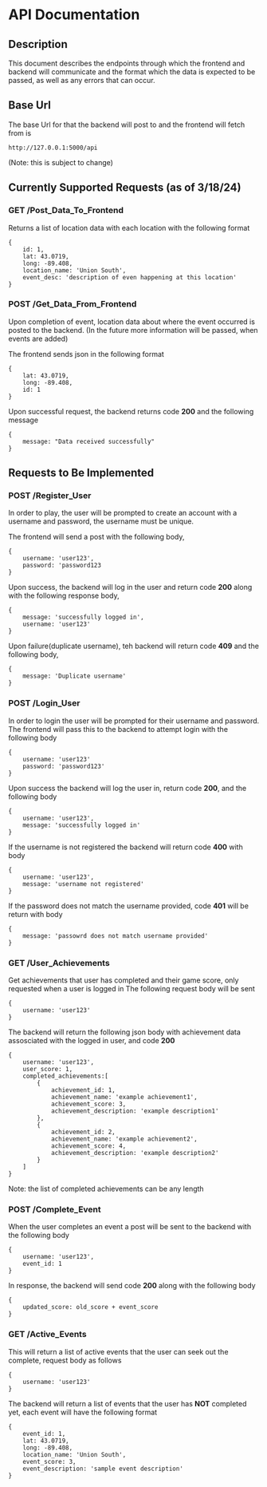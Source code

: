 # API Documentation 

## Description  
This document describes the endpoints through which the frontend and backend will communicate 
and the format which the data is expected to be passed, as well as any errors that can occur.

## Base Url  
The base Url for that the backend will post to and the frontend will fetch from is 

`http://127.0.0.1:5000/api`

(Note: this is subject to change)

## Currently Supported Requests (as of 3/18/24)  

### GET /Post_Data_To_Frontend 

Returns a list of location data with each location with the following format

```
{
    id: 1,
    lat: 43.0719,
    long: -89.408,
    location_name: 'Union South',
    event_desc: 'description of even happening at this location'
}
```

### POST /Get_Data_From_Frontend  

Upon completion of event, location data about where the event occurred is posted to the backend. 
(In the future more information will be passed, when events are added) 

The frontend sends json in the following format
```
{
    lat: 43.0719,
    long: -89.408,
    id: 1
}
```

Upon successful request, the backend returns code **200** and the following message
```
{
    message: "Data received successfully"
}
```

## Requests to Be Implemented  

### POST /Register_User  

In order to play, the user will be prompted to create an account with a username and password, the username must be unique.  

The frontend will send a post with the following body, 

```
{
    username: 'user123',
    password: 'password123
}
```

Upon success, the backend will log in the user and return code **200** along with the following response body,

```
{
    message: 'successfully logged in',
    username: 'user123'
}
```

Upon failure(duplicate username), teh backend will return code **409** and the following body,

```
{
    message: 'Duplicate username'
}
```

### POST /Login_User

In order to login the user will be prompted for their username and password. 
The frontend will pass this to the backend to attempt login with the following body

```
{
    username: 'user123'
    password: 'password123'
}
```

Upon success the backend will log the user in, return code **200**, and the following body

```
{
    username: 'user123',
    message: 'successfully logged in'
}
```

If the username is not registered the backend will return code **400** with body

```
{
    username: 'user123',
    message: 'username not registered'
}
```

If the password does not match the username provided, code **401** will be return with body 

```
{
    message: 'passowrd does not match username provided'
}
```

### GET /User_Achievements

Get achievements that user has completed and their game score, only requested when a user is logged in
The following request body will be sent

```
{
    username: 'user123'
}
```

The backend will return the following json body with achievement data assosciated with the logged in user, and code **200**

```
{
    username: 'user123',
    user_score: 1,
    completed_achievements:[
        {
            achievement_id: 1,
            achievement_name: 'example achievement1',
            achievement_score: 3,
            achievement_description: 'example description1'
        },
        {
            achievement_id: 2,
            achievement_name: 'example achievement2',
            achievement_score: 4,
            achievement_description: 'example description2'
        }
    ]
}
```

Note: the list of completed achievements can be any length

### POST /Complete_Event

When the user completes an event a post will be sent to the backend with the following body  

```
{
    username: 'user123',
    event_id: 1
}
```

In response, the backend will send code **200** along with the following body  

```
{
    updated_score: old_score + event_score
}
```

### GET /Active_Events  

This will return a list of active events that the user can seek out the complete, request body as follows 

```
{
    username: 'user123'
}
```

The backend will return a list of events that the user has **NOT** completed yet, each event will have the following format  

```
{
    event_id: 1,
    lat: 43.0719,
    long: -89.408,
    location_name: 'Union South',
    event_score: 3,
    event_description: 'sample event description'
}
```

